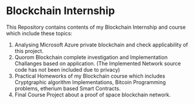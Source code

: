 # Blockchain Internship
 
This Repository contains contents of my Blockchain Internship and course which include these topics:
1. Analysing Microsoft Azure private blockchain and check applicability of this project.
2. Quorom Blockchain complete investigation and Implementation Challanges based on application. (The Implemented Network source code has not been included due to privacy)
3. Practical Homeworks of my Blockchain course which includes Cryptgraphic algorithm Implementations, Bitcoin Programming problems, etherium based Smart Contracts.
4. Final Course Project about a proof of space blockchain network.
